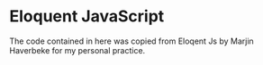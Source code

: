# Eloquent JavaScript
 The code contained in here was copied from Eloqent Js by Marjin Haverbeke for my personal practice.
